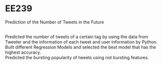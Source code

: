 # EE239
<p>Prediction of the Number of Tweets in the Future	</p><br/>
<a>Predicted the number of tweets of a certain tag by using the data from Tweeter and the information of each tweet and user information by Python. </a><br/>
<a>Built different Regression Models and selected the best model that has the highest accuracy.</a><br/>
<a>Predicted the bursting popularity of tweets using not bursting features.</a><br/>
